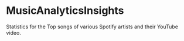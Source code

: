 # MusicAnalyticsInsights
Statistics for the Top songs of various Spotify artists and their YouTube video.
